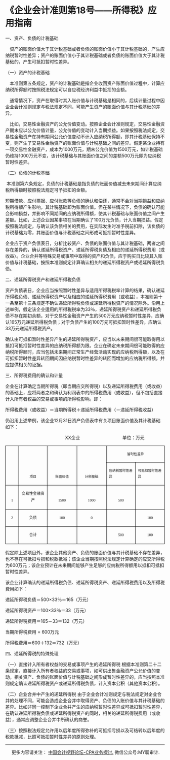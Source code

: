 ﻿《企业会计准则第18号——所得税》应用指南
=====================

一、资产、负债的计税基础

　资产的账面价值大于其计税基础或者负债的账面价值小于其计税基础的，产生应纳税暂时性差异；资产的账面价值小于其计税基础或者负债的账面价值大于其计税基础的，产生可抵扣暂时性差异。

（一）资产的计税基础

　本准则第五条规定，资产的计税基础是指企业收回资产账面价值过程中，计算应纳税所得额时按照税法规定可以自应税经济利益中抵扣的金额。

　通常情况下，资产在取得时其入账价值与计税基础是相同的，后续计量过程中因企业会计准则规定与税法规定不同，可能产生资产的账面价值与其计税基础的差异。

　比如，交易性金融资产的公允价值变动。按照企业会计准则规定，交易性金融资产期末应以公允价值计量，公允价值的变动计入当期损益。如果按照税法规定，交易性金融资产在持有期间公允价值变动不计入应纳税所得额，即其计税基础保持不变，则产生了交易性金融资产的账面价值与计税基础之间的差异。假定某企业持有一项交易性金融资产，成本为1000万元，期末公允价值为1500万元，如计税基础仍维持1000万元不变，该计税基础与其账面价值之间的差额500万元即为应纳税暂时性差异。

（二）负债的计税基础

 本准则第六条规定，负债的计税基础是指负债的账面价值减去未来期间计算应纳税所得额时按照税法规定可予抵扣的金额。

短期借款、应付票据、应付账款等负债的确认和偿还，通常不会对当期损益和应纳税所得额产生影响，其计税基础即为账面价值。但在某些情况下，负债的确认可能会影响损益，并影响不同期间的应纳税所得额，使其计税基础与账面价值之间产生差额。比如，上述企业因某事项在当期确认了100万元负债，计入当期损益。假定按照税法规定，与确认该负债相关的费用，在实际发生时准予税前扣除，该负债的计税基础为零，其账面价值与计税基础之间形成可抵扣暂时性差异。

企业应于资产负债表日，分析比较资产、负债的账面价值与其计税基础，两者之间存在差异的，确认递延所得税资产、递延所得税负债及相应的递延所得税费用（或收益）。企业合并等特殊交易或事项中取得的资产和负债，应于购买日比较其入账价值与计税基础，按照本准则规定计算确认相关的递延所得税资产或递延所得税负债。

二、递延所得税资产和递延所得税负债

资产负债表日，企业应当按照暂时性差异与适用所得税税率计算的结果，确认递延所得税负债、递延所得税资产以及相应的递延所得税费用（或收益），本准则第十一条至第十三条规定不确认递延所得税负债或递延所得税资产的情况除外。沿用上述举例，假定该企业适用的所得税税率为33％，递延所得税资产和递延所得税负债不存在期初余额，对于交易性金融资产产生的500万元应纳税暂时性差异，应确认165万元递延所得税负债；对于负债产生的100万元可抵扣暂时性差异，应确认33万元递延所得税资产。

确认由可抵扣暂时性差异产生的递延所得税资产，应当以未来期间很可能取得用以抵扣可抵扣暂时性差异的应纳税所得额为限。企业在确定未来期间很可能取得的应纳税所得额时，应当包括未来期间正常生产经营活动实现的应纳税所得额，以及在可抵扣暂时性差异转回期间因应纳税暂时性差异的转回而增加的应纳税所得额，并应提供相关的证据。

三、所得税费用的确认和计量

企业在计算确定当期所得税（即当期应交所得税）以及递延所得税费用（或收益）的基础上，应将两者之和确认为利润表中的所得税费用（或收益），但不包括直接计入所有者权益的交易或事项的所得税影响。即：

所得税费用（或收益）＝当期所得税＋递延所得税费用（－递延所得税收益）

仍沿用上述举例，该企业12月31日资产负债表中有关项目账面价值及其计税基础如下：

                                                XX企业                                  单位：万元

<table class="MsoTableGrid" style="BORDER-TOP: medium none; BORDER-RIGHT: medium none; BORDER-COLLAPSE: collapse; BORDER-BOTTOM: medium none; BORDER-LEFT: medium none; mso-padding-alt: 0cm 5.4pt 0cm 5.4pt; mso-yfti-tbllook: 1184; mso-border-alt: solid windowtext .5pt" cellspacing="0" cellpadding="0" border="1"><tbody><tr style="mso-yfti-irow: 0; mso-yfti-firstrow: yes"><td style="BORDER-TOP: windowtext 1pt solid; BORDER-RIGHT: windowtext 1pt solid; WIDTH: 26.7pt; BORDER-BOTTOM: windowtext 1pt solid; PADDING-BOTTOM: 0cm; PADDING-TOP: 0cm; PADDING-LEFT: 5.4pt; BORDER-LEFT: windowtext 1pt solid; PADDING-RIGHT: 5.4pt; BACKGROUND-COLOR: transparent; mso-border-alt: solid windowtext .5pt" valign="top" rowspan="2" width="36"><p style="LINE-HEIGHT: 180%"><span lang="EN-US" style="FONT-SIZE: 8pt; LINE-HEIGHT: 180%; mso-ascii-font-family: 宋体; mso-ascii-theme-font: minor-fareast; mso-fareast-theme-font: minor-fareast; mso-hansi-font-family: 宋体; mso-hansi-theme-font: minor-fareast; mso-bidi-font-family: Arial; mso-fareast-font-family: 宋体; mso-bidi-font-size: 12.0pt"><o:p><font face="宋体">&nbsp;</font></o:p></span></p></td><td style="BORDER-TOP: windowtext 1pt solid; BORDER-RIGHT: windowtext 1pt solid; WIDTH: 76.3pt; BORDER-BOTTOM: windowtext 1pt solid; PADDING-BOTTOM: 0cm; PADDING-TOP: 0cm; PADDING-LEFT: 5.4pt; BORDER-LEFT: #f0f0f0; PADDING-RIGHT: 5.4pt; BACKGROUND-COLOR: transparent; mso-border-alt: solid windowtext .5pt; mso-border-left-alt: solid windowtext .5pt" valign="bottom" rowspan="2" width="102"><p style="TEXT-ALIGN: center; LINE-HEIGHT: 180%" align="center"><span style="FONT-SIZE: 8pt; LINE-HEIGHT: 180%; mso-ascii-font-family: 宋体; mso-ascii-theme-font: minor-fareast; mso-fareast-theme-font: minor-fareast; mso-hansi-font-family: 宋体; mso-hansi-theme-font: minor-fareast; mso-bidi-font-family: Arial; mso-fareast-font-family: 宋体; mso-bidi-font-size: 12.0pt"><font face="宋体">项目<span lang="EN-US"><o:p></o:p></span></font></span></p></td><td style="BORDER-TOP: windowtext 1pt solid; BORDER-RIGHT: windowtext 1pt solid; WIDTH: 76.3pt; BORDER-BOTTOM: windowtext 1pt solid; PADDING-BOTTOM: 0cm; PADDING-TOP: 0cm; PADDING-LEFT: 5.4pt; BORDER-LEFT: #f0f0f0; PADDING-RIGHT: 5.4pt; BACKGROUND-COLOR: transparent; mso-border-alt: solid windowtext .5pt; mso-border-left-alt: solid windowtext .5pt" valign="bottom" rowspan="2" width="102"><p style="TEXT-ALIGN: center; LINE-HEIGHT: 180%" align="center"><span style="FONT-SIZE: 8pt; LINE-HEIGHT: 180%; mso-ascii-font-family: 宋体; mso-ascii-theme-font: minor-fareast; mso-fareast-theme-font: minor-fareast; mso-hansi-font-family: 宋体; mso-hansi-theme-font: minor-fareast; mso-bidi-font-family: Arial; mso-fareast-font-family: 宋体; mso-bidi-font-size: 12.0pt"><font face="宋体">账面价值<span lang="EN-US"><o:p></o:p></span></font></span></p></td><td style="BORDER-TOP: windowtext 1pt solid; BORDER-RIGHT: windowtext 1pt solid; WIDTH: 76.3pt; BORDER-BOTTOM: windowtext 1pt solid; PADDING-BOTTOM: 0cm; PADDING-TOP: 0cm; PADDING-LEFT: 5.4pt; BORDER-LEFT: #f0f0f0; PADDING-RIGHT: 5.4pt; BACKGROUND-COLOR: transparent; mso-border-alt: solid windowtext .5pt; mso-border-left-alt: solid windowtext .5pt" valign="bottom" rowspan="2" width="102"><p style="TEXT-ALIGN: center; LINE-HEIGHT: 180%" align="center"><span style="FONT-SIZE: 8pt; LINE-HEIGHT: 180%; mso-ascii-font-family: 宋体; mso-ascii-theme-font: minor-fareast; mso-fareast-theme-font: minor-fareast; mso-hansi-font-family: 宋体; mso-hansi-theme-font: minor-fareast; mso-bidi-font-family: Arial; mso-fareast-font-family: 宋体; mso-bidi-font-size: 12.0pt"><font face="宋体">计税基础<span lang="EN-US"><o:p></o:p></span></font></span></p></td><td style="BORDER-TOP: windowtext 1pt solid; BORDER-RIGHT: windowtext 1pt solid; WIDTH: 152.65pt; BORDER-BOTTOM: windowtext 1pt solid; PADDING-BOTTOM: 0cm; PADDING-TOP: 0cm; PADDING-LEFT: 5.4pt; BORDER-LEFT: #f0f0f0; PADDING-RIGHT: 5.4pt; BACKGROUND-COLOR: transparent; mso-border-alt: solid windowtext .5pt; mso-border-left-alt: solid windowtext .5pt" width="204" colspan="2"><p style="TEXT-ALIGN: center; LINE-HEIGHT: 180%" align="center"><span style="FONT-SIZE: 8pt; LINE-HEIGHT: 180%; mso-ascii-font-family: 宋体; mso-ascii-theme-font: minor-fareast; mso-fareast-theme-font: minor-fareast; mso-hansi-font-family: 宋体; mso-hansi-theme-font: minor-fareast; mso-bidi-font-family: Arial; mso-fareast-font-family: 宋体; mso-bidi-font-size: 12.0pt"><font face="宋体">暂时性差异<span lang="EN-US"><o:p></o:p></span></font></span></p></td></tr><tr style="mso-yfti-irow: 1"><td style="BORDER-TOP: #f0f0f0; BORDER-RIGHT: windowtext 1pt solid; WIDTH: 76.3pt; BORDER-BOTTOM: windowtext 1pt solid; PADDING-BOTTOM: 0cm; PADDING-TOP: 0cm; PADDING-LEFT: 5.4pt; BORDER-LEFT: #f0f0f0; PADDING-RIGHT: 5.4pt; BACKGROUND-COLOR: transparent; mso-border-alt: solid windowtext .5pt; mso-border-left-alt: solid windowtext .5pt; mso-border-top-alt: solid windowtext .5pt" valign="top" width="102"><p style="LINE-HEIGHT: 180%"><span style="FONT-SIZE: 8pt; LINE-HEIGHT: 180%; mso-ascii-font-family: 宋体; mso-ascii-theme-font: minor-fareast; mso-fareast-theme-font: minor-fareast; mso-hansi-font-family: 宋体; mso-hansi-theme-font: minor-fareast; mso-bidi-font-family: Arial; mso-fareast-font-family: 宋体; mso-bidi-font-size: 12.0pt"><font face="宋体">应纳税暂时性差异<span lang="EN-US"><o:p></o:p></span></font></span></p></td><td style="BORDER-TOP: #f0f0f0; BORDER-RIGHT: windowtext 1pt solid; WIDTH: 76.35pt; BORDER-BOTTOM: windowtext 1pt solid; PADDING-BOTTOM: 0cm; PADDING-TOP: 0cm; PADDING-LEFT: 5.4pt; BORDER-LEFT: #f0f0f0; PADDING-RIGHT: 5.4pt; BACKGROUND-COLOR: transparent; mso-border-alt: solid windowtext .5pt; mso-border-left-alt: solid windowtext .5pt; mso-border-top-alt: solid windowtext .5pt" valign="top" width="102"><p style="LINE-HEIGHT: 180%"><span style="FONT-SIZE: 8pt; LINE-HEIGHT: 180%; mso-ascii-font-family: 宋体; mso-ascii-theme-font: minor-fareast; mso-fareast-theme-font: minor-fareast; mso-hansi-font-family: 宋体; mso-hansi-theme-font: minor-fareast; mso-bidi-font-family: Arial; mso-fareast-font-family: 宋体; mso-bidi-font-size: 12.0pt"><font face="宋体">可抵扣暂时性差异<span lang="EN-US"><o:p></o:p></span></font></span></p></td></tr><tr style="mso-yfti-irow: 2"><td style="BORDER-TOP: #f0f0f0; BORDER-RIGHT: windowtext 1pt solid; WIDTH: 26.7pt; BORDER-BOTTOM: windowtext 1pt solid; PADDING-BOTTOM: 0cm; PADDING-TOP: 0cm; PADDING-LEFT: 5.4pt; BORDER-LEFT: windowtext 1pt solid; PADDING-RIGHT: 5.4pt; BACKGROUND-COLOR: transparent; mso-border-alt: solid windowtext .5pt; mso-border-top-alt: solid windowtext .5pt" valign="bottom" width="36"><p style="TEXT-ALIGN: center; LINE-HEIGHT: 180%" align="center"><span lang="EN-US" style="FONT-SIZE: 9pt; LINE-HEIGHT: 180%; mso-ascii-font-family: 宋体; mso-ascii-theme-font: minor-fareast; mso-fareast-theme-font: minor-fareast; mso-hansi-font-family: 宋体; mso-hansi-theme-font: minor-fareast; mso-bidi-font-family: Arial; mso-fareast-font-family: 宋体; mso-bidi-font-size: 12.0pt"><font face="宋体">1<o:p></o:p></font></span></p></td><td style="BORDER-TOP: #f0f0f0; BORDER-RIGHT: windowtext 1pt solid; WIDTH: 76.3pt; BORDER-BOTTOM: windowtext 1pt solid; PADDING-BOTTOM: 0cm; PADDING-TOP: 0cm; PADDING-LEFT: 5.4pt; BORDER-LEFT: #f0f0f0; PADDING-RIGHT: 5.4pt; BACKGROUND-COLOR: transparent; mso-border-alt: solid windowtext .5pt; mso-border-left-alt: solid windowtext .5pt; mso-border-top-alt: solid windowtext .5pt" valign="bottom" width="102"><p style="TEXT-ALIGN: center; LINE-HEIGHT: 180%" align="center"><span style="FONT-SIZE: 9pt; LINE-HEIGHT: 180%; mso-ascii-font-family: 宋体; mso-ascii-theme-font: minor-fareast; mso-fareast-theme-font: minor-fareast; mso-hansi-font-family: 宋体; mso-hansi-theme-font: minor-fareast; mso-bidi-font-family: Arial; mso-fareast-font-family: 宋体; mso-bidi-font-size: 12.0pt"><font face="宋体">交易性金融资产<span lang="EN-US"><o:p></o:p></span></font></span></p></td><td style="BORDER-TOP: #f0f0f0; BORDER-RIGHT: windowtext 1pt solid; WIDTH: 76.3pt; BORDER-BOTTOM: windowtext 1pt solid; PADDING-BOTTOM: 0cm; PADDING-TOP: 0cm; PADDING-LEFT: 5.4pt; BORDER-LEFT: #f0f0f0; PADDING-RIGHT: 5.4pt; BACKGROUND-COLOR: transparent; mso-border-alt: solid windowtext .5pt; mso-border-left-alt: solid windowtext .5pt; mso-border-top-alt: solid windowtext .5pt" valign="bottom" width="102"><p style="TEXT-ALIGN: center; LINE-HEIGHT: 180%" align="center"><span lang="EN-US" style="FONT-SIZE: 9pt; LINE-HEIGHT: 180%; mso-ascii-font-family: 宋体; mso-ascii-theme-font: minor-fareast; mso-fareast-theme-font: minor-fareast; mso-hansi-font-family: 宋体; mso-hansi-theme-font: minor-fareast; mso-bidi-font-family: Arial; mso-fareast-font-family: 宋体; mso-bidi-font-size: 12.0pt"><font face="宋体">1500<o:p></o:p></font></span></p></td><td style="BORDER-TOP: #f0f0f0; BORDER-RIGHT: windowtext 1pt solid; WIDTH: 76.3pt; BORDER-BOTTOM: windowtext 1pt solid; PADDING-BOTTOM: 0cm; PADDING-TOP: 0cm; PADDING-LEFT: 5.4pt; BORDER-LEFT: #f0f0f0; PADDING-RIGHT: 5.4pt; BACKGROUND-COLOR: transparent; mso-border-alt: solid windowtext .5pt; mso-border-left-alt: solid windowtext .5pt; mso-border-top-alt: solid windowtext .5pt" valign="bottom" width="102"><p style="TEXT-ALIGN: center; LINE-HEIGHT: 180%" align="center"><span lang="EN-US" style="FONT-SIZE: 9pt; LINE-HEIGHT: 180%; mso-ascii-font-family: 宋体; mso-ascii-theme-font: minor-fareast; mso-fareast-theme-font: minor-fareast; mso-hansi-font-family: 宋体; mso-hansi-theme-font: minor-fareast; mso-bidi-font-family: Arial; mso-fareast-font-family: 宋体; mso-bidi-font-size: 12.0pt"><font face="宋体">1000<o:p></o:p></font></span></p></td><td style="BORDER-TOP: #f0f0f0; BORDER-RIGHT: windowtext 1pt solid; WIDTH: 76.3pt; BORDER-BOTTOM: windowtext 1pt solid; PADDING-BOTTOM: 0cm; PADDING-TOP: 0cm; PADDING-LEFT: 5.4pt; BORDER-LEFT: #f0f0f0; PADDING-RIGHT: 5.4pt; BACKGROUND-COLOR: transparent; mso-border-alt: solid windowtext .5pt; mso-border-left-alt: solid windowtext .5pt; mso-border-top-alt: solid windowtext .5pt" valign="bottom" width="102"><p style="TEXT-ALIGN: center; LINE-HEIGHT: 180%" align="center"><span lang="EN-US" style="FONT-SIZE: 9pt; LINE-HEIGHT: 180%; mso-ascii-font-family: 宋体; mso-ascii-theme-font: minor-fareast; mso-fareast-theme-font: minor-fareast; mso-hansi-font-family: 宋体; mso-hansi-theme-font: minor-fareast; mso-bidi-font-family: Arial; mso-fareast-font-family: 宋体; mso-bidi-font-size: 12.0pt"><font face="宋体">500<o:p></o:p></font></span></p></td><td style="BORDER-TOP: #f0f0f0; BORDER-RIGHT: windowtext 1pt solid; WIDTH: 76.35pt; BORDER-BOTTOM: windowtext 1pt solid; PADDING-BOTTOM: 0cm; PADDING-TOP: 0cm; PADDING-LEFT: 5.4pt; BORDER-LEFT: #f0f0f0; PADDING-RIGHT: 5.4pt; BACKGROUND-COLOR: transparent; mso-border-alt: solid windowtext .5pt; mso-border-left-alt: solid windowtext .5pt; mso-border-top-alt: solid windowtext .5pt" valign="bottom" width="102"><p style="TEXT-ALIGN: center; LINE-HEIGHT: 180%" align="center"><span lang="EN-US" style="FONT-SIZE: 9pt; LINE-HEIGHT: 180%; mso-ascii-font-family: 宋体; mso-ascii-theme-font: minor-fareast; mso-fareast-theme-font: minor-fareast; mso-hansi-font-family: 宋体; mso-hansi-theme-font: minor-fareast; mso-bidi-font-family: Arial; mso-fareast-font-family: 宋体; mso-bidi-font-size: 12.0pt"><o:p><font face="宋体">&nbsp;</font></o:p></span></p></td></tr><tr style="mso-yfti-irow: 3"><td style="BORDER-TOP: #f0f0f0; BORDER-RIGHT: windowtext 1pt solid; WIDTH: 26.7pt; BORDER-BOTTOM: windowtext 1pt solid; PADDING-BOTTOM: 0cm; PADDING-TOP: 0cm; PADDING-LEFT: 5.4pt; BORDER-LEFT: windowtext 1pt solid; PADDING-RIGHT: 5.4pt; BACKGROUND-COLOR: transparent; mso-border-alt: solid windowtext .5pt; mso-border-top-alt: solid windowtext .5pt" valign="bottom" width="36"><p style="TEXT-ALIGN: center; LINE-HEIGHT: 180%" align="center"><span lang="EN-US" style="FONT-SIZE: 9pt; LINE-HEIGHT: 180%; mso-ascii-font-family: 宋体; mso-ascii-theme-font: minor-fareast; mso-fareast-theme-font: minor-fareast; mso-hansi-font-family: 宋体; mso-hansi-theme-font: minor-fareast; mso-bidi-font-family: Arial; mso-fareast-font-family: 宋体; mso-bidi-font-size: 12.0pt"><font face="宋体">2<o:p></o:p></font></span></p></td><td style="BORDER-TOP: #f0f0f0; BORDER-RIGHT: windowtext 1pt solid; WIDTH: 76.3pt; BORDER-BOTTOM: windowtext 1pt solid; PADDING-BOTTOM: 0cm; PADDING-TOP: 0cm; PADDING-LEFT: 5.4pt; BORDER-LEFT: #f0f0f0; PADDING-RIGHT: 5.4pt; BACKGROUND-COLOR: transparent; mso-border-alt: solid windowtext .5pt; mso-border-left-alt: solid windowtext .5pt; mso-border-top-alt: solid windowtext .5pt" valign="bottom" width="102"><p style="TEXT-ALIGN: center; LINE-HEIGHT: 180%" align="center"><span style="FONT-SIZE: 9pt; LINE-HEIGHT: 180%; mso-ascii-font-family: 宋体; mso-ascii-theme-font: minor-fareast; mso-fareast-theme-font: minor-fareast; mso-hansi-font-family: 宋体; mso-hansi-theme-font: minor-fareast; mso-bidi-font-family: Arial; mso-fareast-font-family: 宋体; mso-bidi-font-size: 12.0pt"><font face="宋体">负债<span lang="EN-US"><o:p></o:p></span></font></span></p></td><td style="BORDER-TOP: #f0f0f0; BORDER-RIGHT: windowtext 1pt solid; WIDTH: 76.3pt; BORDER-BOTTOM: windowtext 1pt solid; PADDING-BOTTOM: 0cm; PADDING-TOP: 0cm; PADDING-LEFT: 5.4pt; BORDER-LEFT: #f0f0f0; PADDING-RIGHT: 5.4pt; BACKGROUND-COLOR: transparent; mso-border-alt: solid windowtext .5pt; mso-border-left-alt: solid windowtext .5pt; mso-border-top-alt: solid windowtext .5pt" valign="bottom" width="102"><p style="TEXT-ALIGN: center; LINE-HEIGHT: 180%" align="center"><span lang="EN-US" style="FONT-SIZE: 9pt; LINE-HEIGHT: 180%; mso-ascii-font-family: 宋体; mso-ascii-theme-font: minor-fareast; mso-fareast-theme-font: minor-fareast; mso-hansi-font-family: 宋体; mso-hansi-theme-font: minor-fareast; mso-bidi-font-family: Arial; mso-fareast-font-family: 宋体; mso-bidi-font-size: 12.0pt"><font face="宋体">100<o:p></o:p></font></span></p></td><td style="BORDER-TOP: #f0f0f0; BORDER-RIGHT: windowtext 1pt solid; WIDTH: 76.3pt; BORDER-BOTTOM: windowtext 1pt solid; PADDING-BOTTOM: 0cm; PADDING-TOP: 0cm; PADDING-LEFT: 5.4pt; BORDER-LEFT: #f0f0f0; PADDING-RIGHT: 5.4pt; BACKGROUND-COLOR: transparent; mso-border-alt: solid windowtext .5pt; mso-border-left-alt: solid windowtext .5pt; mso-border-top-alt: solid windowtext .5pt" valign="bottom" width="102"><p style="TEXT-ALIGN: center; LINE-HEIGHT: 180%" align="center"><span lang="EN-US" style="FONT-SIZE: 9pt; LINE-HEIGHT: 180%; mso-ascii-font-family: 宋体; mso-ascii-theme-font: minor-fareast; mso-fareast-theme-font: minor-fareast; mso-hansi-font-family: 宋体; mso-hansi-theme-font: minor-fareast; mso-bidi-font-family: Arial; mso-fareast-font-family: 宋体; mso-bidi-font-size: 12.0pt"><font face="宋体">0<o:p></o:p></font></span></p></td><td style="BORDER-TOP: #f0f0f0; BORDER-RIGHT: windowtext 1pt solid; WIDTH: 76.3pt; BORDER-BOTTOM: windowtext 1pt solid; PADDING-BOTTOM: 0cm; PADDING-TOP: 0cm; PADDING-LEFT: 5.4pt; BORDER-LEFT: #f0f0f0; PADDING-RIGHT: 5.4pt; BACKGROUND-COLOR: transparent; mso-border-alt: solid windowtext .5pt; mso-border-left-alt: solid windowtext .5pt; mso-border-top-alt: solid windowtext .5pt" valign="bottom" width="102"><p style="TEXT-ALIGN: center; LINE-HEIGHT: 180%" align="center"><span lang="EN-US" style="FONT-SIZE: 9pt; LINE-HEIGHT: 180%; mso-ascii-font-family: 宋体; mso-ascii-theme-font: minor-fareast; mso-fareast-theme-font: minor-fareast; mso-hansi-font-family: 宋体; mso-hansi-theme-font: minor-fareast; mso-bidi-font-family: Arial; mso-fareast-font-family: 宋体; mso-bidi-font-size: 12.0pt"><o:p><font face="宋体">&nbsp;</font></o:p></span></p></td><td style="BORDER-TOP: #f0f0f0; BORDER-RIGHT: windowtext 1pt solid; WIDTH: 76.35pt; BORDER-BOTTOM: windowtext 1pt solid; PADDING-BOTTOM: 0cm; PADDING-TOP: 0cm; PADDING-LEFT: 5.4pt; BORDER-LEFT: #f0f0f0; PADDING-RIGHT: 5.4pt; BACKGROUND-COLOR: transparent; mso-border-alt: solid windowtext .5pt; mso-border-left-alt: solid windowtext .5pt; mso-border-top-alt: solid windowtext .5pt" valign="bottom" width="102"><p style="TEXT-ALIGN: center; LINE-HEIGHT: 180%" align="center"><span lang="EN-US" style="FONT-SIZE: 9pt; LINE-HEIGHT: 180%; mso-ascii-font-family: 宋体; mso-ascii-theme-font: minor-fareast; mso-fareast-theme-font: minor-fareast; mso-hansi-font-family: 宋体; mso-hansi-theme-font: minor-fareast; mso-bidi-font-family: Arial; mso-fareast-font-family: 宋体; mso-bidi-font-size: 12.0pt"><font face="宋体">100<o:p></o:p></font></span></p></td></tr><tr style="mso-yfti-irow: 4; mso-yfti-lastrow: yes"><td style="BORDER-TOP: #f0f0f0; BORDER-RIGHT: windowtext 1pt solid; WIDTH: 26.7pt; BORDER-BOTTOM: windowtext 1pt solid; PADDING-BOTTOM: 0cm; PADDING-TOP: 0cm; PADDING-LEFT: 5.4pt; BORDER-LEFT: windowtext 1pt solid; PADDING-RIGHT: 5.4pt; BACKGROUND-COLOR: transparent; mso-border-alt: solid windowtext .5pt; mso-border-top-alt: solid windowtext .5pt" valign="bottom" width="36"><p style="TEXT-ALIGN: center; LINE-HEIGHT: 180%" align="center"><span lang="EN-US" style="FONT-SIZE: 9pt; LINE-HEIGHT: 180%; mso-ascii-font-family: 宋体; mso-ascii-theme-font: minor-fareast; mso-fareast-theme-font: minor-fareast; mso-hansi-font-family: 宋体; mso-hansi-theme-font: minor-fareast; mso-bidi-font-family: Arial; mso-fareast-font-family: 宋体; mso-bidi-font-size: 12.0pt"><o:p><font face="宋体">&nbsp;</font></o:p></span></p></td><td style="BORDER-TOP: #f0f0f0; BORDER-RIGHT: windowtext 1pt solid; WIDTH: 76.3pt; BORDER-BOTTOM: windowtext 1pt solid; PADDING-BOTTOM: 0cm; PADDING-TOP: 0cm; PADDING-LEFT: 5.4pt; BORDER-LEFT: #f0f0f0; PADDING-RIGHT: 5.4pt; BACKGROUND-COLOR: transparent; mso-border-alt: solid windowtext .5pt; mso-border-left-alt: solid windowtext .5pt; mso-border-top-alt: solid windowtext .5pt" valign="bottom" width="102"><p style="TEXT-ALIGN: center; LINE-HEIGHT: 180%" align="center"><span style="FONT-SIZE: 9pt; LINE-HEIGHT: 180%; mso-ascii-font-family: 宋体; mso-ascii-theme-font: minor-fareast; mso-fareast-theme-font: minor-fareast; mso-hansi-font-family: 宋体; mso-hansi-theme-font: minor-fareast; mso-bidi-font-family: Arial; mso-fareast-font-family: 宋体; mso-bidi-font-size: 12.0pt"><font face="宋体">合计<span lang="EN-US"><o:p></o:p></span></font></span></p></td><td style="BORDER-TOP: #f0f0f0; BORDER-RIGHT: windowtext 1pt solid; WIDTH: 76.3pt; BORDER-BOTTOM: windowtext 1pt solid; PADDING-BOTTOM: 0cm; PADDING-TOP: 0cm; PADDING-LEFT: 5.4pt; BORDER-LEFT: #f0f0f0; PADDING-RIGHT: 5.4pt; BACKGROUND-COLOR: transparent; mso-border-alt: solid windowtext .5pt; mso-border-left-alt: solid windowtext .5pt; mso-border-top-alt: solid windowtext .5pt" valign="bottom" width="102"><p style="TEXT-ALIGN: center; LINE-HEIGHT: 180%" align="center"><span lang="EN-US" style="FONT-SIZE: 9pt; LINE-HEIGHT: 180%; mso-ascii-font-family: 宋体; mso-ascii-theme-font: minor-fareast; mso-fareast-theme-font: minor-fareast; mso-hansi-font-family: 宋体; mso-hansi-theme-font: minor-fareast; mso-bidi-font-family: Arial; mso-fareast-font-family: 宋体; mso-bidi-font-size: 12.0pt"><o:p><font face="宋体">&nbsp;</font></o:p></span></p></td><td style="BORDER-TOP: #f0f0f0; BORDER-RIGHT: windowtext 1pt solid; WIDTH: 76.3pt; BORDER-BOTTOM: windowtext 1pt solid; PADDING-BOTTOM: 0cm; PADDING-TOP: 0cm; PADDING-LEFT: 5.4pt; BORDER-LEFT: #f0f0f0; PADDING-RIGHT: 5.4pt; BACKGROUND-COLOR: transparent; mso-border-alt: solid windowtext .5pt; mso-border-left-alt: solid windowtext .5pt; mso-border-top-alt: solid windowtext .5pt" valign="bottom" width="102"><p style="TEXT-ALIGN: center; LINE-HEIGHT: 180%" align="center"><span lang="EN-US" style="FONT-SIZE: 9pt; LINE-HEIGHT: 180%; mso-ascii-font-family: 宋体; mso-ascii-theme-font: minor-fareast; mso-fareast-theme-font: minor-fareast; mso-hansi-font-family: 宋体; mso-hansi-theme-font: minor-fareast; mso-bidi-font-family: Arial; mso-fareast-font-family: 宋体; mso-bidi-font-size: 12.0pt"><o:p><font face="宋体">&nbsp;</font></o:p></span></p></td><td style="BORDER-TOP: #f0f0f0; BORDER-RIGHT: windowtext 1pt solid; WIDTH: 76.3pt; BORDER-BOTTOM: windowtext 1pt solid; PADDING-BOTTOM: 0cm; PADDING-TOP: 0cm; PADDING-LEFT: 5.4pt; BORDER-LEFT: #f0f0f0; PADDING-RIGHT: 5.4pt; BACKGROUND-COLOR: transparent; mso-border-alt: solid windowtext .5pt; mso-border-left-alt: solid windowtext .5pt; mso-border-top-alt: solid windowtext .5pt" valign="bottom" width="102"><p style="TEXT-ALIGN: center; LINE-HEIGHT: 180%" align="center"><span lang="EN-US" style="FONT-SIZE: 9pt; LINE-HEIGHT: 180%; mso-ascii-font-family: 宋体; mso-ascii-theme-font: minor-fareast; mso-fareast-theme-font: minor-fareast; mso-hansi-font-family: 宋体; mso-hansi-theme-font: minor-fareast; mso-bidi-font-family: Arial; mso-fareast-font-family: 宋体; mso-bidi-font-size: 12.0pt"><font face="宋体">500<o:p></o:p></font></span></p></td><td style="BORDER-TOP: #f0f0f0; BORDER-RIGHT: windowtext 1pt solid; WIDTH: 76.35pt; BORDER-BOTTOM: windowtext 1pt solid; PADDING-BOTTOM: 0cm; PADDING-TOP: 0cm; PADDING-LEFT: 5.4pt; BORDER-LEFT: #f0f0f0; PADDING-RIGHT: 5.4pt; BACKGROUND-COLOR: transparent; mso-border-alt: solid windowtext .5pt; mso-border-left-alt: solid windowtext .5pt; mso-border-top-alt: solid windowtext .5pt" valign="bottom" width="102"><p style="TEXT-ALIGN: center; LINE-HEIGHT: 180%" align="center"><span lang="EN-US" style="FONT-SIZE: 9pt; LINE-HEIGHT: 180%; mso-ascii-font-family: 宋体; mso-ascii-theme-font: minor-fareast; mso-fareast-theme-font: minor-fareast; mso-hansi-font-family: 宋体; mso-hansi-theme-font: minor-fareast; mso-bidi-font-family: Arial; mso-fareast-font-family: 宋体; mso-bidi-font-size: 12.0pt"><font face="宋体">100<o:p></o:p></font></span></p></td></tr></tbody></table>

假定除上述项目外，该企业其他资产、负债的账面价值与其计税基础不存在差异，也不存在可抵扣亏损和税款抵减；该企业当期按照税法规定计算确定的应交所得税为600万元；该企业预计在未来期间能够产生足够的应纳税所得额用以抵扣可抵扣暂时性差异。

该企业计算确认的递延所得税负债、递延所得税资产、递延所得税费用以及所得税费用如下：

递延所得税负债＝500×33％＝165（万元）

递延所得税资产＝100×33％＝33（万元）

递延所得税费用＝165－33＝132（万元）

当期所得税费用 = 600万元

所得税费用＝600＋132＝732（万元）

四、递延所得税的特殊处理

（一）直接计入所有者权益的交易或事项产生的递延所得税 根据本准则第二十二条规定，直接计入所有者权益的交易或事项，如可供出售金融资产公允价值的变动，相关资产、负债的账面价值与计税基础之间形成暂时性差异的，应当按照本准则规定确认递延所得税资产或递延所得税负债，计入资本公积（其他资本公积）。

（二）企业合并中产生的递延所得税 由于企业会计准则规定与税法规定对企业合并的处理不同，可能会造成企业合并中取得资产、负债的入账价值与其计税基础的差异。比如非同一控制下企业合并产生的应纳税暂时性差异或可抵扣暂时性差异，在确认递延所得税负债或递延所得税资产的同时，相关的递延所得税费用（或收益），通常应调整企业合并中所确认的商誉。

（三）按照税法规定允许用以后年度所得弥补的可抵扣亏损以及可结转以后年度的税款抵减，比照可抵扣暂时性差异的原则处理。

* * *

     更多内容请关注： [中国会计视野论坛-CPA业务探讨.](https://bbs.esnai.com/thread-5354530-1-3.html) 微信公众号:MY聊审计.